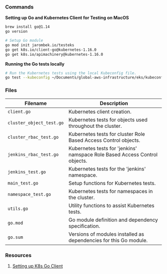 ### Commands

**Setting up Go and Kubernetes Client for Testing on MacOS**

```bash
brew install go@1.14
go version

# Setup Go module
go mod init jarombek.io/testeks
go get k8s.io/client-go@kubernetes-1.16.0
go get k8s.io/apimachinery@kubernetes-1.16.0
```

**Running the Go tests locally**

```bash
# Run the Kubernetes tests using the local Kubeconfig file.
go test --kubeconfig ~/Documents/global-aws-infrastructure/eks/kubeconfig_andrew-jarombek-eks-cluster
```

### Files

| Filename                 | Description                                                                                  |
|--------------------------|----------------------------------------------------------------------------------------------|
| `client.go`              | Kubernetes client creation.                                                                  |
| `cluster_object_test.go` | Kubernetes tests for objects used throughout the cluster.                                    |
| `cluster_rbac_test.go`   | Kubernetes tests for cluster Role Based Access Control objects.                              |
| `jenkins_rbac_test.go`   | Kubernetes tests for 'jenkins' namspace Role Based Access Control objects.                   |
| `jenkins_test.go`        | Kubernetes tests for the 'jenkins' namespace.                                                |
| `main_test.go`           | Setup functions for Kubernetes tests.                                                        |
| `namespace_test.go`      | Kubernetes tests for namespaces in the cluster.                                              |
| `utils.go`               | Utility functions to assist Kubernetes tests.                                                |
| `go.mod`                 | Go module definition and dependency specification.                                           |
| `go.sum`                 | Versions of modules installed as dependencies for this Go module.                            |

### Resources

1. [Setting up K8s Go Client](https://github.com/kubernetes/client-go/blob/master/INSTALL.md)
